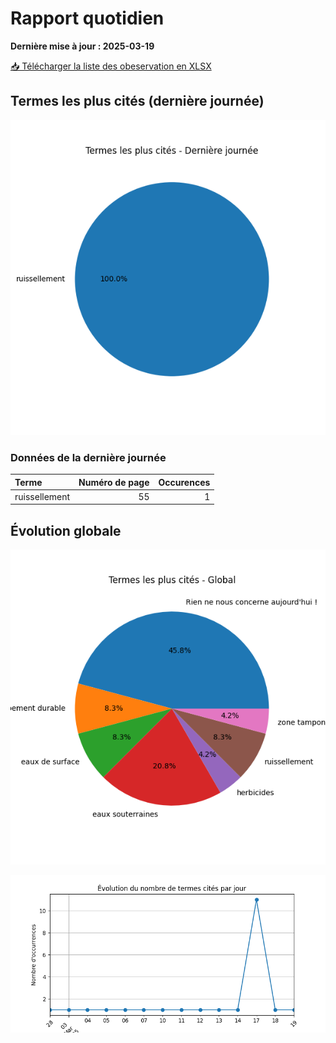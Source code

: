 # Rapport quotidien

**Dernière mise à jour : 2025-03-19**

[📥 Télécharger la liste des obeservation en XLSX](https://github.com/LlrdntCORDER/VeilleMoniteur/releases/latest/download/Data.xlsx)

## Termes les plus cités (dernière journée)

![Graphique](img/last_day_pie.png)

### Données de la dernière journée

| Terme         |   Numéro de page |   Occurences |
|:--------------|-----------------:|-------------:|
| ruissellement |               55 |            1 |

## Évolution globale

![Graphique](img/global_pie.png)

![Graphique](img/evolution_line.png)

